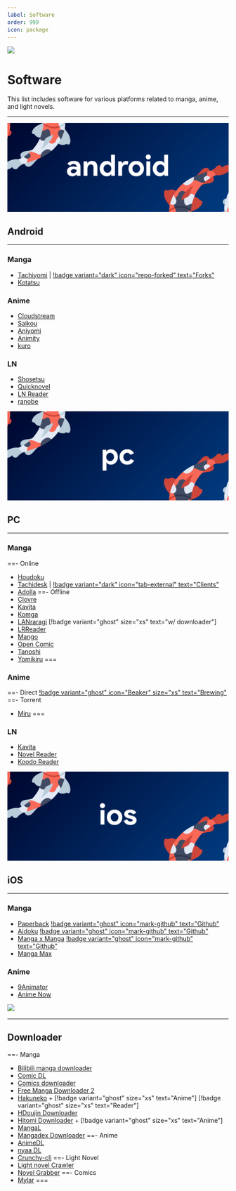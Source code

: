 ```yaml
---
label: Software
order: 999
icon: package
---
```

![](https://media.discordapp.net/attachments/1015131233824538624/1084440136600793158/n6Sm1xS.png)
# Software
This list includes software for various platforms related to manga, anime, and light novels.
___

![](/static/and.png)
## Android
___
### Manga
- [Tachiyomi](https://github.com/tachiyomiorg/tachiyomi/) |  [!badge variant="dark" icon="repo-forked" text="Forks"](https://tachiyomi.org/forks/)
- [Kotatsu](https://github.com/KotatsuApp/Kotatsu)

### Anime
- [Cloudstream](https://github.com/recloudstream/cloudstream)
- [Saikou](https://github.com/saikou-app/saikou/)
- [Aniyomi](https://github.com/jmir1/aniyomi/)
- [Animity](https://github.com/kl3jvi/animity)
- [kuro](https://github.com/deceptions/no)


### LN
- [Shosetsu](https://gitlab.com/shosetsuorg/shosetsu)
- [Quicknovel](https://github.com/LagradOst/QuickNovel)
- [LN Reader](https://github.com/LNReader/lnreader)
- [ranobe](https://github.com/ranobe-org/ranobe)

![](/static/pc.png)
## PC
___
### Manga
==- Online
- [Houdoku](https://github.com/xgi/houdoku)
- [Tachidesk](https://github.com/Suwayomi/Tachidesk-Server) | [!badge variant="dark" icon="tab-external" text="Clients"](https://github.com/Suwayomi/Tachidesk-Server#tachidesk-client-projects)
- [Adolla](https://github.com/AdollaApp/Adolla)
==- Offline
- [Clovre](https://github.com/rehhouari/clovre)
- [Kavita](https://github.com/Kareadita/Kavita)
- [Komga](https://komga.org/)
- [LANraragi](https://github.com/Difegue/LANraragi) [!badge variant="ghost" size="xs" text="w/ downloader"]
- [LRReader](https://github.com/Guerra24/LRReader)
- [Mango](https://getmango.app/)
- [Open Comic](https://github.com/ollm/OpenComic)
- [Tanoshi](https://github.com/faldez/tanoshi)
- [Yomikiru](https://github.com/mienaiyami/yomikiru)
===

### Anime
==- Direct
[!badge variant="ghost" icon="Beaker" size="xs" text="Brewing"](/Brewing.md/#pc)
==- Torrent
- [Miru](https://github.com/ThaUnknown/miru/)
===

### LN
- [Kavita](https://github.com/Kareadita/Kavita)
- [Novel Reader](https://github.com/Kevin-Umali/NovelReader)
- [Koodo Reader](https://github.com/troyeguo/koodo-reader)

![](/static/ios.png)
## iOS
___
### Manga
- [Paperback](https://paperback.moe/) [!badge variant="ghost" icon="mark-github" text="Github"](https://github.com/Paperback-iOS/app)
- [Aidoku](https://aidoku.app/) [!badge variant="ghost" icon="mark-github" text="Github"](https://github.com/Aidoku/Aidoku)
- [Manga x Manga](https://mangaxmanga.com/) [!badge variant="ghost" icon="mark-github" text="Github"](https://github.com/chubimauk)
- [Manga Max](https://apps.apple.com/us/app/manga-reader-manga-max/id1558957618)

### Anime
- [9Animator](https://github.com/SuperMarcus/NineAnimator)
- [Anime Now](https://github.com/AnimeNow-Team/AnimeNow)


![](https://media.discordapp.net/attachments/1008654622740729897/1089183080767574096/LMbJDCj.png)

___

## Downloader
==- Manga
- [Bilibili manga downloader](https://github.com/Zeal-L/BiliBili-Manga-Downloader)
- [Comic DL](https://github.com/Xonshiz/comic-dl)
- [Comics downloader](https://github.com/Girbons/comics-downloader)
- [Free Manga Downloader 2](https://github.com/dazedcat19/FMD2)
- [Hakuneko](https://github.com/manga-download/hakuneko) + [!badge variant="ghost" size="xs" text="Anime"] [!badge variant="ghost" size="xs" text="Reader"]
- [HDoujin Downloader](https://github.com/HDoujinDownloader/HDoujinDownloader)
- [Hitomi Downloader](https://github.com/KurtBestor/Hitomi-Downloader) + [!badge variant="ghost" size="xs" text="Anime"]
- [MangaL](https://github.com/metafates/mangal)
- [Mangadex Downloader](https://github.com/mansuf/mangadex-downloader)
==- Anime
- [AnimeDL](https://github.com/justfoolingaround/animdl)
- [nyaa DL](https://github.com/marcpinet/nyaadownloader)
- [Crunchy-cli](https://github.com/crunchy-labs/crunchy-cli)
==- Light Novel
- [Light novel Crawler](https://github.com/dipu-bd/lightnovel-crawler)
- [Novel Grabber](https://github.com/Flameish/Novel-Grabber)
==- Comics
- [Mylar](https://github.com/mylar3/mylar3)
===